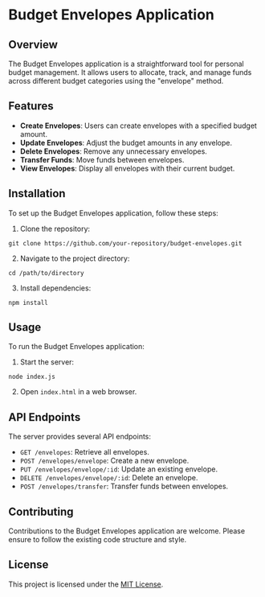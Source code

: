 # Budget Envelopes Application

## Overview

The Budget Envelopes application is a straightforward tool for personal budget management. It allows users to allocate, track, and manage funds across different budget categories using the "envelope" method.

## Features

- **Create Envelopes**: Users can create envelopes with a specified budget amount.
- **Update Envelopes**: Adjust the budget amounts in any envelope.
- **Delete Envelopes**: Remove any unnecessary envelopes.
- **Transfer Funds**: Move funds between envelopes.
- **View Envelopes**: Display all envelopes with their current budget.

## Installation

To set up the Budget Envelopes application, follow these steps:

1. Clone the repository:

```console
git clone https://github.com/your-repository/budget-envelopes.git
```

2. Navigate to the project directory:

```console
cd /path/to/directory
```

3. Install dependencies:

```console
npm install
```

## Usage

To run the Budget Envelopes application:

1. Start the server:

```console
node index.js
```

2. Open `index.html` in a web browser.

## API Endpoints

The server provides several API endpoints:

- `GET /envelopes`: Retrieve all envelopes.
- `POST /envelopes/envelope`: Create a new envelope.
- `PUT /envelopes/envelope/:id`: Update an existing envelope.
- `DELETE /envelopes/envelope/:id`: Delete an envelope.
- `POST /envelopes/transfer`: Transfer funds between envelopes.

## Contributing

Contributions to the Budget Envelopes application are welcome. Please ensure to follow the existing code structure and style.

## License

This project is licensed under the [MIT License](LICENSE).

